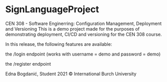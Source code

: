 # SignLanguageProject
CEN 308 - Software Enginerring: Configuration Management, Deployment and Versioning
This is a demo project made for the purposes of demonstrating deployment, CI/CD and versioning for the CEN 308 course.

In this release, the following features are available:

the /login endpoint (works with username = demo and password = demo)

the /register endpoint 

Edna Bogdanić,
Student
2021 © International Burch University
